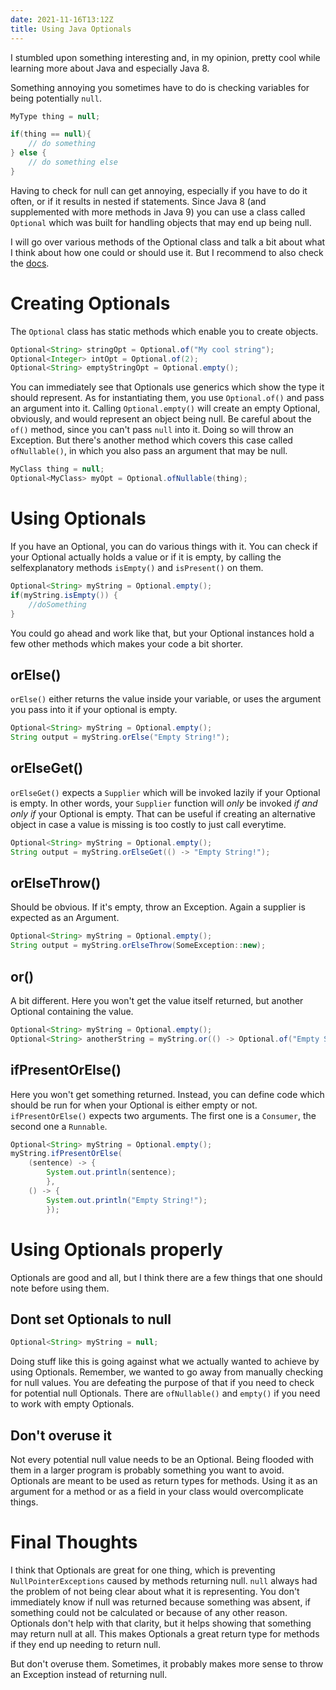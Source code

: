 ```yaml
---
date: 2021-11-16T13:12Z
title: Using Java Optionals
---
```


I stumbled upon something interesting and, in my opinion, pretty cool while learning more about Java and especially Java 8.

Something annoying you sometimes have to do is checking variables for being potentially `null`.
```java
MyType thing = null;

if(thing == null){
    // do something
} else {
    // do something else 
}
```
Having to check for null can get annoying, especially if you have to do it often, or if it results in nested if statements. Since Java 8 (and supplemented with more methods in Java 9) you can use a class called `Optional` which was built for handling objects that may end up being null.

I will go over various methods of the Optional class and talk a bit about what I think about how one could or should use it. But I recommend to also check the [docs](https://docs.oracle.com/javase/8/docs/api/java/util/Optional.html).

# Creating Optionals

The `Optional` class has static methods which enable you to create objects.

```java
Optional<String> stringOpt = Optional.of("My cool string");
Optional<Integer> intOpt = Optional.of(2);
Optional<String> emptyStringOpt = Optional.empty();
```
You can immediately see that Optionals use generics which show the type it should represent. As for instantiating them, you use `Optional.of()` and pass an argument into it. Calling `Optional.empty()` will create an empty Optional, obviously, and would represent an object being null. Be careful about the `of()` method, since you can't pass `null` into it. Doing so will throw an Exception. But there's another method which covers this case called `ofNullable()`, in which you also pass an argument that may be null.
```java
MyClass thing = null;
Optional<MyClass> myOpt = Optional.ofNullable(thing);
```

# Using Optionals

If you have an Optional, you can do various things with it. You can check if your Optional actually holds a value or if it is empty, by calling the selfexplanatory methods `isEmpty()` and `isPresent()` on them.
```java
Optional<String> myString = Optional.empty();
if(myString.isEmpty()) {
    //doSomething
}
```
You could go ahead and work like that, but your Optional instances hold a few other methods which makes your code a bit shorter.
## orElse()
`orElse()` either returns the value inside your variable, or uses the argument you pass into it if your optional is empty.
```java
Optional<String> myString = Optional.empty();
String output = myString.orElse("Empty String!");
```

## orElseGet()
`orElseGet()` expects a `Supplier` which will be invoked lazily if your Optional is empty. In other words, your `Supplier` function will *only* be invoked *if and only if* your Optional is empty. That can be useful if creating an alternative object in case a value is missing is too costly to just call everytime.
```java
Optional<String> myString = Optional.empty();
String output = myString.orElseGet(() -> "Empty String!");
```

## orElseThrow()
Should be obvious. If it's empty, throw an Exception. Again a supplier is expected as an Argument.
```java
Optional<String> myString = Optional.empty();
String output = myString.orElseThrow(SomeException::new);
```


## or()
A bit different. Here you won't get the value itself returned, but another Optional containing the value.
```java
Optional<String> myString = Optional.empty();
Optional<String> anotherString = myString.or(() -> Optional.of("Empty String!"));
```

## ifPresentOrElse()
Here you won't get something returned. Instead, you can define code which should be run for when your Optional is either empty or not. `ifPresentOrElse()` expects two arguments. The first one is a `Consumer`, the second one a `Runnable`.
```java
Optional<String> myString = Optional.empty();
myString.ifPresentOrElse(
    (sentence) -> {
        System.out.println(sentence);
        },
    () -> {
        System.out.println("Empty String!");
        });
```

# Using Optionals properly
Optionals are good and all, but I think there are a few things that one should note before using them.

## Dont set Optionals to null
```java
Optional<String> myString = null;
```
Doing stuff like this is going against what we actually wanted to achieve by using Optionals. Remember, we wanted to go away from manually checking for null values. You are defeating the purpose of that if you need to check for potential null Optionals. There are `ofNullable()` and `empty()` if you need to work with empty Optionals.

## Don't overuse it
Not every potential null value needs to be an Optional. Being flooded with them in a larger program is probably something you want to avoid. 
Optionals are meant to be used as return types for methods. Using it as an argument for a method or as a field in your class would overcomplicate things.

# Final Thoughts
I think that Optionals are great for one thing, which is preventing `NullPointerExceptions` caused by methods returning null. `null` always had the problem of not being clear about what it is representing. You don't immediately know if null was returned because something was absent, if something could not be calculated or because of any other reason. Optionals don't help with that clarity, but it helps showing that something may return null at all. This makes Optionals a great return type for methods if they end up needing to return null.

But don't overuse them. Sometimes, it probably makes more sense to throw an Exception instead of returning null. 